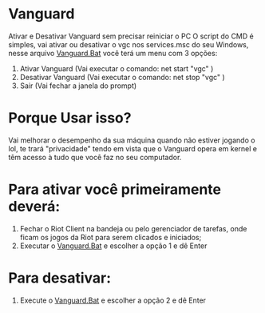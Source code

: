 # Vanguard
Ativar e Desativar Vanguard sem precisar reiniciar o PC
O script do CMD é simples, vai ativar ou desativar o vgc nos services.msc do seu Windows, nesse arquivo [Vanguard.Bat](https://github.com/rogerdlucca/Vanguard/blob/main/Vanguard.bat) você terá um menu com 3 opções:
1. Ativar Vanguard (Vai executar o comando: net start "vgc" )
2. Desativar Vanguard (Vai executar o comando: net stop "vgc" )
3. Sair (Vai fechar a janela do prompt)


# Porque Usar isso?
Vai melhorar o desempenho da sua máquina quando não estiver jogando o lol, te trará "privacidade" tendo em vista que o Vanguard opera em kernel e têm acesso à tudo que você faz no seu computador.

# Para ativar você primeiramente deverá:
1. Fechar o Riot Client na bandeja ou pelo gerenciador de tarefas, onde ficam os jogos da Riot para serem clicados e iniciados;
2. Executar o [Vanguard.Bat](https://github.com/rogerdlucca/Vanguard/blob/main/Vanguard.bat) e escolher a opção 1 e dê Enter

# Para desativar:
1. Execute o [Vanguard.Bat](https://github.com/rogerdlucca/Vanguard/blob/main/Vanguard.bat) e escolher a opção 2 e dê Enter
